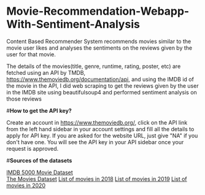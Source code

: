 # Movie-Recommendation-Webapp-With-Sentiment-Analysis
Content Based Recommender System recommends movies similar to the movie user likes and analyses the sentiments on the reviews given by the user for that movie.

The details of the movies(title, genre, runtime, rating, poster, etc) are fetched using an API by TMDB, https://www.themoviedb.org/documentation/api, and using the IMDB id of the movie in the API, I did web scraping to get the reviews given by the user in the IMDB site using beautifulsoup4 and performed sentiment analysis on those reviews

#**How to get the API key?**

Create an account in https://www.themoviedb.org/, click on the API link from the left hand sidebar in your account settings and fill all the details to apply for API key. If you are asked for the website URL, just give "NA" if you don't have one. You will see the API key in your API sidebar once your request is approved.


#**Sources of the datasets**

[IMDB 5000 Movie Dataset](https://www.kaggle.com/carolzhangdc/imdb-5000-movie-dataset)<br/>
[The Movies Dataset](https://www.kaggle.com/rounakbanik/the-movies-dataset)
[List of movies in 2018](https://en.wikipedia.org/wiki/List_of_American_films_of_2018)
[List of movies in 2019](https://en.wikipedia.org/wiki/List_of_American_films_of_2019)
[List of movies in 2020](https://en.wikipedia.org/wiki/List_of_American_films_of_2020)

